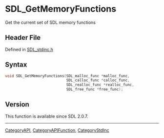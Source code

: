 # SDL_GetMemoryFunctions

Get the current set of SDL memory functions

## Header File

Defined in [SDL_stdinc.h](https://github.com/libsdl-org/SDL/blob/SDL2/include/SDL_stdinc.h)

## Syntax

```c
void SDL_GetMemoryFunctions(SDL_malloc_func *malloc_func,
                            SDL_calloc_func *calloc_func,
                            SDL_realloc_func *realloc_func,
                            SDL_free_func *free_func);
```

## Version

This function is available since SDL 2.0.7.

----
[CategoryAPI](CategoryAPI), [CategoryAPIFunction](CategoryAPIFunction), [CategoryStdInc](CategoryStdInc)

